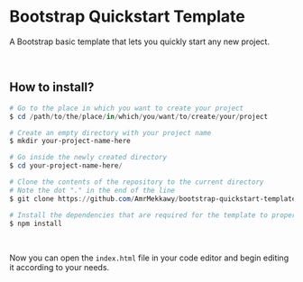 # Bootstrap Quickstart Template

A Bootstrap basic template that lets you quickly start any new project.

<br>

## How to install?

```powershell
# Go to the place in which you want to create your project
$ cd /path/to/the/place/in/which/you/want/to/create/your/project
```

```powershell
# Create an empty directory with your project name
$ mkdir your-project-name-here
```

```powershell
# Go inside the newly created directory
$ cd your-project-name-here/
```

```powershell
# Clone the contents of the repository to the current directory
# Note the dot "." in the end of the line
$ git clone https://github.com/AmrMekkawy/bootstrap-quickstart-template.git .
```

```powershell
# Install the dependencies that are required for the template to properly work
$ npm install
```

<br>

Now you can open the `index.html` file in your code editor and begin editing it according to your needs.